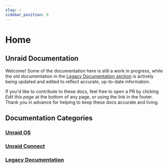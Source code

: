 ```yaml
---
slug: /
sidebar_position: 0
---
```


# Home

## Unraid Documentation

Welcome! Some of the documentation here is still a work in progress, while the old documentation in the [Legacy Documentation section](/category/legacy-documentation) is actively being updated and edited to reflect accurate, up-to-date information.

If you'd like to contribute to these docs, feel free to open a PR by clicking *Edit this page* at the bottom of any page, or using the link in the footer. Thank you in advance for helping to keep these docs accurate and living.

## Documentation Categories

### [Unraid OS](/category/unraid-os)

### [Unraid Connect](/category/unraid-connect)

### [Legacy Documentation](/category/legacy-documentation)
